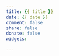 ```yaml
---
title: {{ title }}
date: {{ date }}
comment: false
share: false
donate: false
widgets:

---
```

